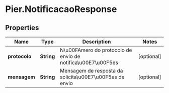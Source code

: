 # Pier.NotificacaoResponse

## Properties
Name | Type | Description | Notes
------------ | ------------- | ------------- | -------------
**protocolo** | **String** | N\u00FAmero do protocolo de envio de notifica\u00E7\u00F5es | [optional] 
**mensagem** | **String** | Mensagem de resposta da solicita\u00E7\u00F5es de envio | [optional] 


